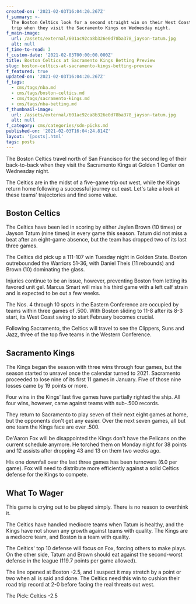 ```yaml
---
created-on: '2021-02-03T16:04:20.267Z'
f_summary: >-
  The Boston Celtics look for a second straight win on their West Coast road
  trip when they visit the Sacramento Kings on Wednesday night.
f_main-image:
  url: /assets/external/601ac92ca8b326e0d78ba378_jayson-tatum.jpg
  alt: null
f_time-to-read: 3
f_custom-date: '2021-02-03T00:00:00.000Z'
title: Boston Celtics at Sacramento Kings Betting Preview
slug: boston-celtics-at-sacramento-kings-betting-preview
f_featured: true
updated-on: '2021-02-03T16:04:20.267Z'
f_tags:
  - cms/tags/nba.md
  - cms/tags/boston-celtics.md
  - cms/tags/sacramento-kings.md
  - cms/tags/nba-betting.md
f_thumbnail-image:
  url: /assets/external/601ac92ca8b326e0d78ba378_jayson-tatum.jpg
  alt: null
f_category: cms/categories/sdn-picks.md
published-on: '2021-02-03T16:04:24.814Z'
layout: '[posts].html'
tags: posts
---
```


The Boston Celtics travel north of San Francisco for the second leg of their back-to-back when they visit the Sacramento Kings at Golden 1 Center on Wednesday night.

The Celtics are in the midst of a five-game trip out west, while the Kings return home following a successful journey out east. Let's take a look at these teams' trajectories and find some value.

Boston Celtics
--------------

The Celtics have been led in scoring by either Jaylen Brown (10 times) or Jayson Tatum (nine times) in every game this season. Tatum did not miss a beat after an eight-game absence, but the team has dropped two of its last three games.

The Celtics did pick up a 111-107 win Tuesday night in Golden State. Boston outrebounded the Warriors 51-36, with Daniel Theis (11 rebounds) and Brown (10) dominating the glass.

Injuries continue to be an issue, however, preventing Boston from letting its favored unit gel. Marcus Smart will miss his third game with a left calf strain and is expected to be out a few weeks.

The Nos. 4 through 10 spots in the Eastern Conference are occupied by teams within three games of .500. With Boston sliding to 11-8 after its 8-3 start, its West Coast swing to start February becomes crucial.

Following Sacramento, the Celtics will travel to see the Clippers, Suns and Jazz, three of the top five teams in the Western Conference.

Sacramento Kings
----------------

The Kings began the season with three wins through four games, but the season started to unravel once the calendar turned to 2021. Sacramento proceeded to lose nine of its first 11 games in January. Five of those nine losses came by 19 points or more.

Four wins in the Kings' last five games have partially righted the ship. All four wins, however, came against teams with sub-.500 records.

They return to Sacramento to play seven of their next eight games at home, but the opponents don't get any easier. Over the next seven games, all but one team the Kings face are over .500.

De'Aaron Fox will be disappointed the Kings don't have the Pelicans on the current schedule anymore. He torched them on Monday night for 38 points and 12 assists after dropping 43 and 13 on them two weeks ago.

His one downfall over the last three games has been turnovers (6.0 per game). Fox will need to distribute more efficiently against a solid Celtics defense for the Kings to compete.

What To Wager
-------------

This game is crying out to be played simply. There is no reason to overthink it.

The Celtics have handled mediocre teams when Tatum is healthy, and the Kings have not shown any growth against teams with quality. The Kings are a mediocre team, and Boston is a team with quality.

The Celtics' top 10 defense will focus on Fox, forcing others to make plays. On the other side, Tatum and Brown should eat against the second-worst defense in the league (119.7 points per game allowed).

The line opened at Boston -2.5, and I suspect it may stretch by a point or two when all is said and done. The Celtics need this win to cushion their road trip record at 2-0 before facing the real threats out west.

The Pick: Celtics -2.5
